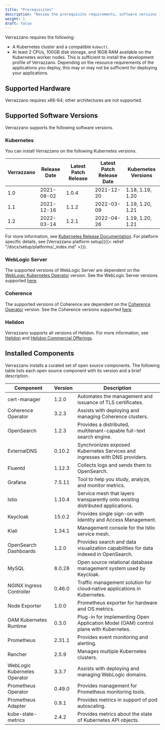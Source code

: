 ```yaml
---
title: "Prerequisites"
description: "Review the prerequisite requirements, software versions installed and supported by Verrazzano"
weight: 1
draft: false
---
```



Verrazzano requires the following:
- A Kubernetes cluster and a compatible `kubectl`.
- At least 2 CPUs, 100GB disk storage, and 16GB RAM available on the Kubernetes worker nodes.  This is sufficient to install the development profile
  of Verrazzano.  Depending on the resource requirements of the applications you deploy, this may or may not be sufficient for deploying your
  applications.

## Supported Hardware
Verrazzano requires x86-64; other architectures are not supported.

## Supported Software Versions
Verrazzano supports the following software versions.

### Kubernetes
You can install Verrazzano on the following Kubernetes versions.

| Verrazzano | Release Date | Latest Patch Release | Latest Patch Release Date | Kubernetes Versions
| ---        |--------------|----------------------|---------------------------| ---
| 1.0        | 2021-08-02   | 1.0.4                | 2021-12-20                | 1.18, 1.19, 1.20
| 1.1        | 2021-12-16   | 1.1.2                | 2022-03-09                | 1.19, 1.20, 1.21
| 1.2        | 2022-03-14   | 1.2.1                | 2022-04-26                | 1.19, 1.20, 1.21

For more information, see [Kubernetes Release Documentation](https://kubernetes.io/releases/).
For platform specific details, see [Verrazzano platform setup]({{< relref "/docs/setup/platforms/_index.md" >}}).

### WebLogic Server
The supported versions of WebLogic Server are dependent on the [WebLogic Kubernetes Operator](https://oracle.github.io/weblogic-kubernetes-operator/) version.
See the WebLogic Server versions supported [here](https://oracle.github.io/weblogic-kubernetes-operator/userguide/prerequisites/introduction/).


### Coherence
The supported versions of Coherence are dependent on the [Coherence Operator](https://oracle.github.io/coherence-operator/docs/latest/#/about/01_overview) version.
See the Coherence versions supported [here](https://oracle.github.io/coherence-operator/docs/latest/#/docs/installation/01_installation).

### Helidon
Verrazzano supports all versions of Helidon.  For more information, see [Helidon](https://helidon.io) and
 [Helidon Commercial Offerings](https://support.oracle.com/knowledge/Middleware/2645279_1.html).

## Installed Components
Verrazzano installs a curated set of open source components.  The following table lists each open source
component with its version and a brief description.

| Component                    | Version | Description                                                 |
|------------------------------|---------|-------------------------------------------------------------|
| cert-manager                 | 1.2.0   | Automates the management and issuance of TLS certificates.  |
| Coherence Operator           | 3.2.3   | Assists with deploying and managing Coherence clusters.     |
| OpenSearch                   | 1.2.3   | Provides a distributed, multitenant-capable full-text search engine. |
| ExternalDNS                  | 0.10.2  | Synchronizes exposed Kubernetes Services and ingresses with DNS providers. |
| Fluentd                      | 1.12.3  | Collects logs and sends them to OpenSearch.                 |
| Grafana                      | 7.5.11  | Tool to help you study, analyze, and monitor metrics.       |
| Istio                        | 1.10.4  | Service mesh that layers transparently onto existing distributed applications. |
| Keycloak                     | 15.0.2  | Provides single sign-on with Identity and Access Management. |
| Kiali                        | 1.34.1  | Management console for the Istio service mesh.              |
| OpenSearch Dashboards        | 1.2.0   | Provides search and data visualization capabilities for data indexed in OpenSearch. |
| MySQL                        | 8.0.28  | Open source relational database management system used by Keycloak. |
| NGINX Ingress Controller     | 0.46.0  | Traffic management solution for cloud‑native applications in Kubernetes. |
| Node Exporter                | 1.0.0   | Prometheus exporter for hardware and OS metrics.            |
| OAM Kubernetes Runtime       | 0.3.0   | Plug-in for implementing Open Application Model (OAM) control plane with Kubernetes. |
| Prometheus                   | 2.31.1  | Provides event monitoring and alerting.                     |
| Rancher                      | 2.5.9   | Manages multiple Kubernetes clusters.                       |
| WebLogic Kubernetes Operator | 3.3.7   | Assists with deploying and managing WebLogic domains.       |
| Prometheus Operator          | 0.49.0  | Provides management for Prometheus monitoring tools.        |
| Prometheus Adapter           | 0.9.1   | Provides metrics in support of pod autoscaling.             |
| kube-state-metrics           | 2.4.2   | Provides metrics about the state of Kubernetes API objects. |
